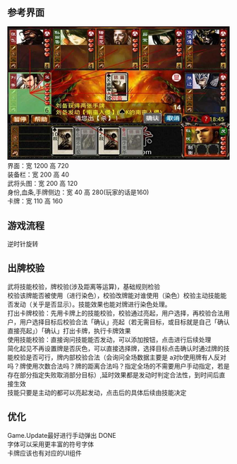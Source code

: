 ## 参考界面
![img.png](img.png)
界面：宽 1200 高 720<br>
装备栏：宽 200 高 40<br>
武将头图：宽 200 高 120<br>
身份,血条,手牌侧边：宽 40 高 280(玩家的话是160)<br>
卡牌：宽 110 高 160
## 游戏流程
逆时针旋转
## 出牌校验
武将技能校验，牌校验(涉及距离等运算)，基础规则检验<br>
校验该牌能否被使用（进行染色），校验改牌能对谁使用（染色）校验主动技能能否发动（关乎是否显示）。技能效果也能对牌进行染色处理。<br>
打出卡牌校验：先用卡牌上的技能校验，校验通过亮起，用户选择，再校验合法用户，用户选择目标后校验合法「确认」亮起（若无需目标，或目标就是自己「确认直接亮起」）「确认」打出卡牌，执行卡牌效果<br>
使用技能校验：直接询问技能能否发动，可以添加按钮，点击进行后续处理<br>
简化起见不再设置牌是否灰色，可以直接选择牌，选择目标点击确认时通过牌的技能校验是否可行，牌内部校验合法（会询问全场数据主要是 a对b使用牌有人反对吗？牌使用次数合法吗？牌的距离合法吗？指定全场的不需要用户手动指定，若是存在部分指定失败取消部分目标）,延时效果都是发动时判定合法性，到时间后直接生效<br>
技能只要是主动的都可以亮起发动，点击后的具体后续由技能决定<br>
## 优化
Game.Update最好进行手动弹出 DONE<br>
字体可以采用更丰富的符号字体<br>
卡牌应该也有对应的UI组件<br>